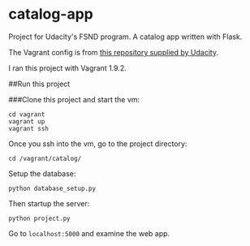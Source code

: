 # catalog-app
Project for Udacity's FSND program. A catalog app written with Flask.

The Vagrant config is from [this repository supplied by Udacity](https://github.com/udacity/fullstack-nanodegree-vm). 

I ran this project with Vagrant 1.9.2.

##Run this project

###Clone this project and start the vm:

```
cd vagrant
vagrant up
vagrant ssh
```

Once you ssh into the vm, go to the project directory:
```
cd /vagrant/catalog/
```

Setup the database:
```
python database_setup.py
```

Then startup the server:
```
python project.py
```

Go to ```localhost:5000``` and examine the web app.
